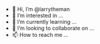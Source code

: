 - 👋 Hi, I’m @larrytheman
- 👀 I’m interested in ...
- 🌱 I’m currently learning ...
- 💞️ I’m looking to collaborate on ...
- 📫 How to reach me ...

<!---
larrytheman/larrytheman is a ✨ special ✨ repository because its `README.md` (this file) appears on your GitHub profile.
You can click the Preview link to take a look at your changes.
--->
